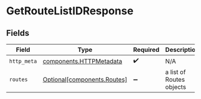 # GetRouteListIDResponse


## Fields

| Field                                                              | Type                                                               | Required                                                           | Description                                                        |
| ------------------------------------------------------------------ | ------------------------------------------------------------------ | ------------------------------------------------------------------ | ------------------------------------------------------------------ |
| `http_meta`                                                        | [components.HTTPMetadata](../../models/components/httpmetadata.md) | :heavy_check_mark:                                                 | N/A                                                                |
| `routes`                                                           | [Optional[components.Routes]](../../models/components/routes.md)   | :heavy_minus_sign:                                                 | a list of Routes objects                                           |
